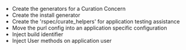 
* Create the generators for a Curation Concern
* Create the install generator
* Create the 'rspec/curate_helpers' for application testing assistance
* Move the purl config into an application specific configuration
* Inject build identifier
* Inject User methods on application user
